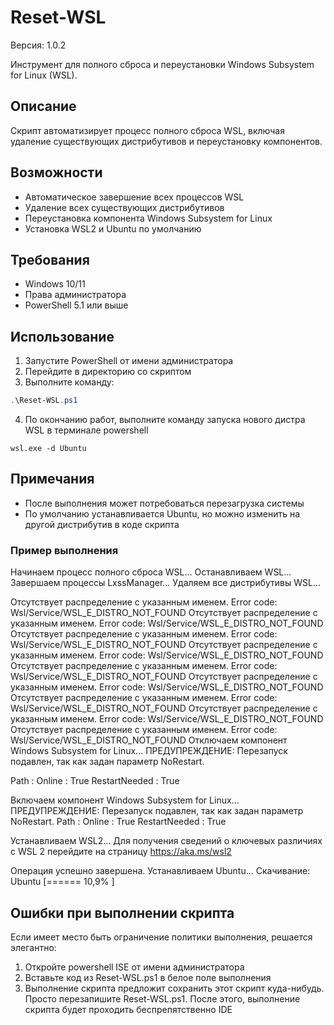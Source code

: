 # Reset-WSL

Версия: 1.0.2

Инструмент для полного сброса и переустановки Windows Subsystem for Linux (WSL).

## Описание
Скрипт автоматизирует процесс полного сброса WSL, включая удаление существующих дистрибутивов и переустановку компонентов.

## Возможности
- Автоматическое завершение всех процессов WSL
- Удаление всех существующих дистрибутивов
- Переустановка компонента Windows Subsystem for Linux
- Установка WSL2 и Ubuntu по умолчанию

## Требования
- Windows 10/11
- Права администратора
- PowerShell 5.1 или выше

## Использование
1. Запустите PowerShell от имени администратора
2. Перейдите в директорию со скриптом
3. Выполните команду: 
```powershell
.\Reset-WSL.ps1 
```
4. По окончанию работ, выполните команду запуска нового дистра WSL в терминале powershell
```
wsl.exe -d Ubuntu
```
## Примечания
- После выполнения может потребоваться перезагрузка системы
- По умолчанию устанавливается Ubuntu, но можно изменить на другой дистрибутив в коде скрипта

### Пример выполнения
Начинаем процесс полного сброса WSL...                                                                                                                                                 Останавливаем WSL...                                                                                                                                                                   
Завершаем процессы LxssManager...
Удаляем все дистрибутивы WSL...

Отсутствует распределение с указанным именем.
Error code: Wsl/Service/WSL_E_DISTRO_NOT_FOUND
Отсутствует распределение с указанным именем.
Error code: Wsl/Service/WSL_E_DISTRO_NOT_FOUND
Отсутствует распределение с указанным именем.
Error code: Wsl/Service/WSL_E_DISTRO_NOT_FOUND
Отсутствует распределение с указанным именем.
Error code: Wsl/Service/WSL_E_DISTRO_NOT_FOUND
Отсутствует распределение с указанным именем.
Error code: Wsl/Service/WSL_E_DISTRO_NOT_FOUND
Отсутствует распределение с указанным именем.
Error code: Wsl/Service/WSL_E_DISTRO_NOT_FOUND
Отсутствует распределение с указанным именем.
Error code: Wsl/Service/WSL_E_DISTRO_NOT_FOUND
Отсутствует распределение с указанным именем.
Error code: Wsl/Service/WSL_E_DISTRO_NOT_FOUND
Отсутствует распределение с указанным именем.
Error code: Wsl/Service/WSL_E_DISTRO_NOT_FOUND
Отключаем компонент Windows Subsystem for Linux...
ПРЕДУПРЕЖДЕНИЕ: Перезапуск подавлен, так как задан параметр NoRestart.


Path          :
Online        : True
RestartNeeded : True

Включаем компонент Windows Subsystem for Linux...
ПРЕДУПРЕЖДЕНИЕ: Перезапуск подавлен, так как задан параметр NoRestart.
Path          :
Online        : True
RestartNeeded : True

Устанавливаем WSL2...
Для получения сведений о ключевых различиях с WSL 2 перейдите на страницу https://aka.ms/wsl2

Операция успешно завершена.
Устанавливаем Ubuntu...
Скачивание: Ubuntu
[======                    10,9%                           ]

## Ошибки при выполнении скрипта
Если имеет место быть ограничение политики выполнения, решается элегантно:
1. Откройте powershell ISE от имени администратора
2. Вставьте код из Reset-WSL.ps1 в белое поле выполнения
3. Выполнение скрипта предложит сохранить этот скрипт куда-нибудь. Просто перезапишите Reset-WSL.ps1. После этого, выполнение скрипта будет проходить беспрепятственно IDE